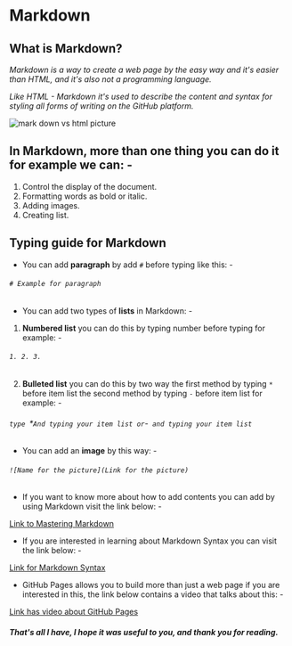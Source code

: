 # Markdown
## What is Markdown?
*Markdown is a way to create a web page by the easy way and it's easier than HTML, and it's also not a programming language.*

*Like HTML - Markdown it's used to describe the content and syntax for styling all forms of writing on the GitHub platform.*

![mark down vs html picture](https://thebridge.jp/en/wp-content/uploads/2013/05/markdown-vs-html.png)

## In Markdown, more than one thing you can do it for example we can: -
1. Control the display of the document.
2. Formatting words as bold or italic.
3. Adding images.
4. Creating list.

## Typing guide for Markdown
- You can add **paragraph** by add `#` before typing like this: -

###### `# Example for paragraph`


- You can add two types of **lists** in Markdown: -

1. **Numbered list** you can do this by typing number before typing for example: -

###### `1. 2. 3.` 

2. **Bulleted list** you can do this by two way the first method by typing `*` before item list the second method by typing `-` before item list for example: -

###### `type `*` And typing your item list or `-` and typing your item list`


- You can add an **image** by this way: -
###### `![Name for the picture](Link for the picture)`


- If you want to know more about how to add contents you can add by using Markdown visit the link below: -

[Link to Mastering Markdown](https://guides.github.com/features/mastering-markdown/)


- If you are interested in learning about Markdown Syntax you can visit the link below: -

[Link for Markdown Syntax](https://docs.github.com/en/github/writing-on-github/getting-started-with-writing-and-formatting-on-github/basic-writing-and-formatting-syntax)



- GitHub Pages allows you to build more than just a web page if you are interested in this, the link below contains a video that talks about this: -

[Link has video about GitHub Pages](https://www.youtube.com/watch?v=2MsN8gpT6jY)



##### *That's all I have, I hope it was useful to you, and thank you for reading.*
